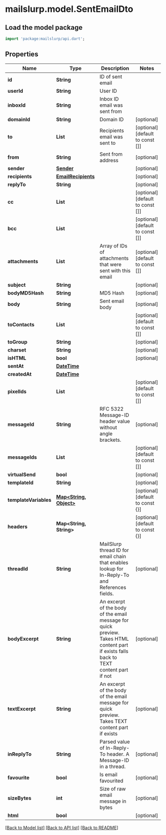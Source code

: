 # mailslurp.model.SentEmailDto

## Load the model package
```dart
import 'package:mailslurp/api.dart';
```

## Properties
Name | Type | Description | Notes
------------ | ------------- | ------------- | -------------
**id** | **String** | ID of sent email | 
**userId** | **String** | User ID | 
**inboxId** | **String** | Inbox ID email was sent from | 
**domainId** | **String** | Domain ID | [optional] 
**to** | **List<String>** | Recipients email was sent to | [optional] [default to const []]
**from** | **String** | Sent from address | [optional] 
**sender** | [**Sender**](Sender) |  | [optional] 
**recipients** | [**EmailRecipients**](EmailRecipients) |  | [optional] 
**replyTo** | **String** |  | [optional] 
**cc** | **List<String>** |  | [optional] [default to const []]
**bcc** | **List<String>** |  | [optional] [default to const []]
**attachments** | **List<String>** | Array of IDs of attachments that were sent with this email | [optional] [default to const []]
**subject** | **String** |  | [optional] 
**bodyMD5Hash** | **String** | MD5 Hash | [optional] 
**body** | **String** | Sent email body | [optional] 
**toContacts** | **List<String>** |  | [optional] [default to const []]
**toGroup** | **String** |  | [optional] 
**charset** | **String** |  | [optional] 
**isHTML** | **bool** |  | [optional] 
**sentAt** | [**DateTime**](DateTime) |  | 
**createdAt** | [**DateTime**](DateTime) |  | 
**pixelIds** | **List<String>** |  | [optional] [default to const []]
**messageId** | **String** | RFC 5322 Message-ID header value without angle brackets. | [optional] 
**messageIds** | **List<String>** |  | [optional] [default to const []]
**virtualSend** | **bool** |  | [optional] 
**templateId** | **String** |  | [optional] 
**templateVariables** | [**Map<String, Object>**](Object) |  | [optional] [default to const {}]
**headers** | **Map<String, String>** |  | [optional] [default to const {}]
**threadId** | **String** | MailSlurp thread ID for email chain that enables lookup for In-Reply-To and References fields. | [optional] 
**bodyExcerpt** | **String** | An excerpt of the body of the email message for quick preview. Takes HTML content part if exists falls back to TEXT content part if not | [optional] 
**textExcerpt** | **String** | An excerpt of the body of the email message for quick preview. Takes TEXT content part if exists | [optional] 
**inReplyTo** | **String** | Parsed value of In-Reply-To header. A Message-ID in a thread. | [optional] 
**favourite** | **bool** | Is email favourited | [optional] 
**sizeBytes** | **int** | Size of raw email message in bytes | [optional] 
**html** | **bool** |  | [optional] 

[[Back to Model list]](../README#documentation-for-models) [[Back to API list]](../README#documentation-for-api-endpoints) [[Back to README]](../README)


